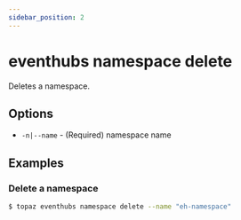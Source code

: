```yaml
---
sidebar_position: 2
---
```


# eventhubs namespace delete

Deletes a namespace.

## Options
* `-n|--name` - (Required) namespace name

## Examples

### Delete a namespace
```bash
$ topaz eventhubs namespace delete --name "eh-namespace"
```